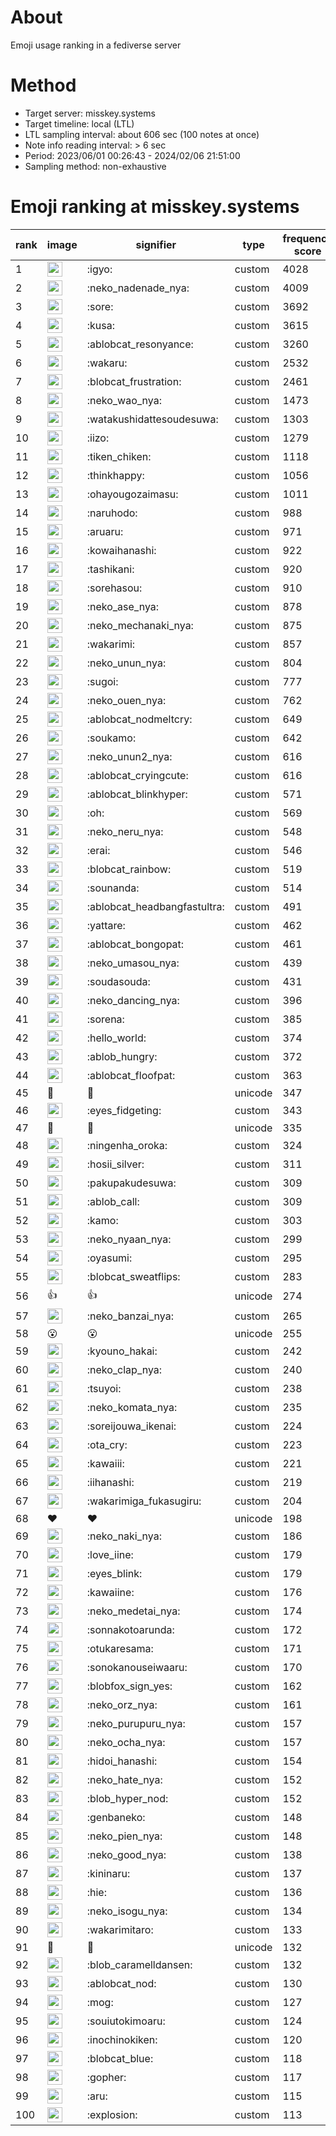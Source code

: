 # About
Emoji usage ranking in a fediverse server

# Method
- Target server: misskey.systems
- Target timeline: local (LTL)
- LTL sampling interval: about 606 sec (100 notes at once)
- Note info reading interval: > 6 sec
- Period: 2023/06/01 00:26:43 - 2024/02/06 21:51:00 
- Sampling method: non-exhaustive

# Emoji ranking at misskey.systems

|rank|image|signifier|type|frequency score|
|----|----|----|----|----|
|1|<img height="24" src="https://misskey.systems/emoji/igyo.webp">|:igyo:|custom|4028|
|2|<img height="24" src="https://misskey.systems/emoji/neko_nadenade_nya.webp">|:neko_nadenade_nya:|custom|4009|
|3|<img height="24" src="https://misskey.systems/emoji/sore.webp">|:sore:|custom|3692|
|4|<img height="24" src="https://misskey.systems/emoji/kusa.webp">|:kusa:|custom|3615|
|5|<img height="24" src="https://misskey.systems/emoji/ablobcat_resonyance.webp">|:ablobcat_resonyance:|custom|3260|
|6|<img height="24" src="https://misskey.systems/emoji/wakaru.webp">|:wakaru:|custom|2532|
|7|<img height="24" src="https://misskey.systems/emoji/blobcat_frustration.webp">|:blobcat_frustration:|custom|2461|
|8|<img height="24" src="https://misskey.systems/emoji/neko_wao_nya.webp">|:neko_wao_nya:|custom|1473|
|9|<img height="24" src="https://misskey.systems/emoji/watakushidattesoudesuwa.webp">|:watakushidattesoudesuwa:|custom|1303|
|10|<img height="24" src="https://misskey.systems/emoji/iizo.webp">|:iizo:|custom|1279|
|11|<img height="24" src="https://misskey.systems/emoji/tiken_chiken.webp">|:tiken_chiken:|custom|1118|
|12|<img height="24" src="https://misskey.systems/emoji/thinkhappy.webp">|:thinkhappy:|custom|1056|
|13|<img height="24" src="https://misskey.systems/emoji/ohayougozaimasu.webp">|:ohayougozaimasu:|custom|1011|
|14|<img height="24" src="https://misskey.systems/emoji/naruhodo.webp">|:naruhodo:|custom|988|
|15|<img height="24" src="https://misskey.systems/emoji/aruaru.webp">|:aruaru:|custom|971|
|16|<img height="24" src="https://misskey.systems/emoji/kowaihanashi.webp">|:kowaihanashi:|custom|922|
|17|<img height="24" src="https://misskey.systems/emoji/tashikani.webp">|:tashikani:|custom|920|
|18|<img height="24" src="https://misskey.systems/emoji/sorehasou.webp">|:sorehasou:|custom|910|
|19|<img height="24" src="https://misskey.systems/emoji/neko_ase_nya.webp">|:neko_ase_nya:|custom|878|
|20|<img height="24" src="https://misskey.systems/emoji/neko_mechanaki_nya.webp">|:neko_mechanaki_nya:|custom|875|
|21|<img height="24" src="https://misskey.systems/emoji/wakarimi.webp">|:wakarimi:|custom|857|
|22|<img height="24" src="https://misskey.systems/emoji/neko_unun_nya.webp">|:neko_unun_nya:|custom|804|
|23|<img height="24" src="https://misskey.systems/emoji/sugoi.webp">|:sugoi:|custom|777|
|24|<img height="24" src="https://misskey.systems/emoji/neko_ouen_nya.webp">|:neko_ouen_nya:|custom|762|
|25|<img height="24" src="https://misskey.systems/emoji/ablobcat_nodmeltcry.webp">|:ablobcat_nodmeltcry:|custom|649|
|26|<img height="24" src="https://misskey.systems/emoji/soukamo.webp">|:soukamo:|custom|642|
|27|<img height="24" src="https://misskey.systems/emoji/neko_unun2_nya.webp">|:neko_unun2_nya:|custom|616|
|28|<img height="24" src="https://misskey.systems/emoji/ablobcat_cryingcute.webp">|:ablobcat_cryingcute:|custom|616|
|29|<img height="24" src="https://misskey.systems/emoji/ablobcat_blinkhyper.webp">|:ablobcat_blinkhyper:|custom|571|
|30|<img height="24" src="https://misskey.systems/emoji/oh.webp">|:oh:|custom|569|
|31|<img height="24" src="https://misskey.systems/emoji/neko_neru_nya.webp">|:neko_neru_nya:|custom|548|
|32|<img height="24" src="https://misskey.systems/emoji/erai.webp">|:erai:|custom|546|
|33|<img height="24" src="https://misskey.systems/emoji/blobcat_rainbow.webp">|:blobcat_rainbow:|custom|519|
|34|<img height="24" src="https://misskey.systems/emoji/sounanda.webp">|:sounanda:|custom|514|
|35|<img height="24" src="https://misskey.systems/emoji/ablobcat_headbangfastultra.webp">|:ablobcat_headbangfastultra:|custom|491|
|36|<img height="24" src="https://misskey.systems/emoji/yattare.webp">|:yattare:|custom|462|
|37|<img height="24" src="https://misskey.systems/emoji/ablobcat_bongopat.webp">|:ablobcat_bongopat:|custom|461|
|38|<img height="24" src="https://misskey.systems/emoji/neko_umasou_nya.webp">|:neko_umasou_nya:|custom|439|
|39|<img height="24" src="https://misskey.systems/emoji/soudasouda.webp">|:soudasouda:|custom|431|
|40|<img height="24" src="https://misskey.systems/emoji/neko_dancing_nya.webp">|:neko_dancing_nya:|custom|396|
|41|<img height="24" src="https://misskey.systems/emoji/sorena.webp">|:sorena:|custom|385|
|42|<img height="24" src="https://misskey.systems/emoji/hello_world.webp">|:hello_world:|custom|374|
|43|<img height="24" src="https://misskey.systems/emoji/ablob_hungry.webp">|:ablob_hungry:|custom|372|
|44|<img height="24" src="https://misskey.systems/emoji/ablobcat_floofpat.webp">|:ablobcat_floofpat:|custom|363|
|45|🍗|🍗|unicode|347|
|46|<img height="24" src="https://misskey.systems/emoji/eyes_fidgeting.webp">|:eyes_fidgeting:|custom|343|
|47|🎉|🎉|unicode|335|
|48|<img height="24" src="https://misskey.systems/emoji/ningenha_oroka.webp">|:ningenha_oroka:|custom|324|
|49|<img height="24" src="https://misskey.systems/emoji/hosii_silver.webp">|:hosii_silver:|custom|311|
|50|<img height="24" src="https://misskey.systems/emoji/pakupakudesuwa.webp">|:pakupakudesuwa:|custom|309|
|51|<img height="24" src="https://misskey.systems/emoji/ablob_call.webp">|:ablob_call:|custom|309|
|52|<img height="24" src="https://misskey.systems/emoji/kamo.webp">|:kamo:|custom|303|
|53|<img height="24" src="https://misskey.systems/emoji/neko_nyaan_nya.webp">|:neko_nyaan_nya:|custom|299|
|54|<img height="24" src="https://misskey.systems/emoji/oyasumi.webp">|:oyasumi:|custom|295|
|55|<img height="24" src="https://misskey.systems/emoji/blobcat_sweatflips.webp">|:blobcat_sweatflips:|custom|283|
|56|👍|👍|unicode|274|
|57|<img height="24" src="https://misskey.systems/emoji/neko_banzai_nya.webp">|:neko_banzai_nya:|custom|265|
|58|😮|😮|unicode|255|
|59|<img height="24" src="https://misskey.systems/emoji/kyouno_hakai.webp">|:kyouno_hakai:|custom|242|
|60|<img height="24" src="https://misskey.systems/emoji/neko_clap_nya.webp">|:neko_clap_nya:|custom|240|
|61|<img height="24" src="https://misskey.systems/emoji/tsuyoi.webp">|:tsuyoi:|custom|238|
|62|<img height="24" src="https://misskey.systems/emoji/neko_komata_nya.webp">|:neko_komata_nya:|custom|235|
|63|<img height="24" src="https://misskey.systems/emoji/soreijouwa_ikenai.webp">|:soreijouwa_ikenai:|custom|224|
|64|<img height="24" src="https://misskey.systems/emoji/ota_cry.webp">|:ota_cry:|custom|223|
|65|<img height="24" src="https://misskey.systems/emoji/kawaiii.webp">|:kawaiii:|custom|221|
|66|<img height="24" src="https://misskey.systems/emoji/iihanashi.webp">|:iihanashi:|custom|219|
|67|<img height="24" src="https://misskey.systems/emoji/wakarimiga_fukasugiru.webp">|:wakarimiga_fukasugiru:|custom|204|
|68|❤|❤|unicode|198|
|69|<img height="24" src="https://misskey.systems/emoji/neko_naki_nya.webp">|:neko_naki_nya:|custom|186|
|70|<img height="24" src="https://misskey.systems/emoji/love_iine.webp">|:love_iine:|custom|179|
|71|<img height="24" src="https://misskey.systems/emoji/eyes_blink.webp">|:eyes_blink:|custom|179|
|72|<img height="24" src="https://misskey.systems/emoji/kawaiine.webp">|:kawaiine:|custom|176|
|73|<img height="24" src="https://misskey.systems/emoji/neko_medetai_nya.webp">|:neko_medetai_nya:|custom|174|
|74|<img height="24" src="https://misskey.systems/emoji/sonnakotoarunda.webp">|:sonnakotoarunda:|custom|172|
|75|<img height="24" src="https://misskey.systems/emoji/otukaresama.webp">|:otukaresama:|custom|171|
|76|<img height="24" src="https://misskey.systems/emoji/sonokanouseiwaaru.webp">|:sonokanouseiwaaru:|custom|170|
|77|<img height="24" src="https://misskey.systems/emoji/blobfox_sign_yes.webp">|:blobfox_sign_yes:|custom|162|
|78|<img height="24" src="https://misskey.systems/emoji/neko_orz_nya.webp">|:neko_orz_nya:|custom|161|
|79|<img height="24" src="https://misskey.systems/emoji/neko_purupuru_nya.webp">|:neko_purupuru_nya:|custom|157|
|80|<img height="24" src="https://misskey.systems/emoji/neko_ocha_nya.webp">|:neko_ocha_nya:|custom|157|
|81|<img height="24" src="https://misskey.systems/emoji/hidoi_hanashi.webp">|:hidoi_hanashi:|custom|154|
|82|<img height="24" src="https://misskey.systems/emoji/neko_hate_nya.webp">|:neko_hate_nya:|custom|152|
|83|<img height="24" src="https://misskey.systems/emoji/blob_hyper_nod.webp">|:blob_hyper_nod:|custom|152|
|84|<img height="24" src="https://misskey.systems/emoji/genbaneko.webp">|:genbaneko:|custom|148|
|85|<img height="24" src="https://misskey.systems/emoji/neko_pien_nya.webp">|:neko_pien_nya:|custom|148|
|86|<img height="24" src="https://misskey.systems/emoji/neko_good_nya.webp">|:neko_good_nya:|custom|138|
|87|<img height="24" src="https://misskey.systems/emoji/kininaru.webp">|:kininaru:|custom|137|
|88|<img height="24" src="https://misskey.systems/emoji/hie.webp">|:hie:|custom|136|
|89|<img height="24" src="https://misskey.systems/emoji/neko_isogu_nya.webp">|:neko_isogu_nya:|custom|134|
|90|<img height="24" src="https://misskey.systems/emoji/wakarimitaro.webp">|:wakarimitaro:|custom|133|
|91|🤔|🤔|unicode|132|
|92|<img height="24" src="https://misskey.systems/emoji/blob_caramelldansen.webp">|:blob_caramelldansen:|custom|132|
|93|<img height="24" src="https://misskey.systems/emoji/ablobcat_nod.webp">|:ablobcat_nod:|custom|130|
|94|<img height="24" src="https://misskey.systems/emoji/mog.webp">|:mog:|custom|127|
|95|<img height="24" src="https://misskey.systems/emoji/souiutokimoaru.webp">|:souiutokimoaru:|custom|124|
|96|<img height="24" src="https://misskey.systems/emoji/inochinokiken.webp">|:inochinokiken:|custom|120|
|97|<img height="24" src="https://misskey.systems/emoji/blobcat_blue.webp">|:blobcat_blue:|custom|118|
|98|<img height="24" src="https://misskey.systems/emoji/gopher.webp">|:gopher:|custom|117|
|99|<img height="24" src="https://misskey.systems/emoji/aru.webp">|:aru:|custom|115|
|100|<img height="24" src="https://misskey.systems/emoji/explosion.webp">|:explosion:|custom|113|
